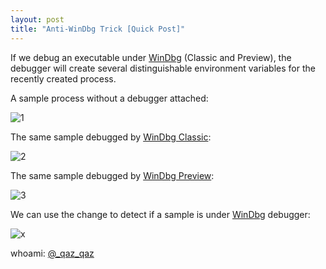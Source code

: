 ```yaml
---
layout: post
title: "Anti-WinDbg Trick [Quick Post]"
---
```


If we debug an executable under [WinDbg](http://www.windbg.org/) (Classic and Preview), the debugger will create several distinguishable environment variables for the recently created process.

A sample process without a debugger attached:

![1](https://user-images.githubusercontent.com/16405698/55292768-39dada80-53de-11e9-8f4e-9155e96ac9f7.PNG)

The same sample debugged by [WinDbg Classic](https://docs.microsoft.com/en-us/windows-hardware/drivers/debugger/):

![2](https://user-images.githubusercontent.com/16405698/55292769-39dada80-53de-11e9-876c-e5110be816bf.PNG)


The same sample debugged by [WinDbg Preview](https://www.microsoft.com/en-us/p/windbg-preview/9pgjgd53tn86):

![3](https://user-images.githubusercontent.com/16405698/55292770-3a737100-53de-11e9-8c94-3cb70ae162dc.PNG)

We can use the change to detect if a sample is under [WinDbg](http://www.windbg.org/) debugger:

<script src="https://gist.github.com/secrary/67a31f75cc9f47f95866da8549706749.js"></script>

![x](https://user-images.githubusercontent.com/16405698/55292882-7d821400-53df-11e9-9df8-1dd94961d7e8.gif)

whoami: [@_qaz_qaz](https://twitter.com/_qaz_qaz)